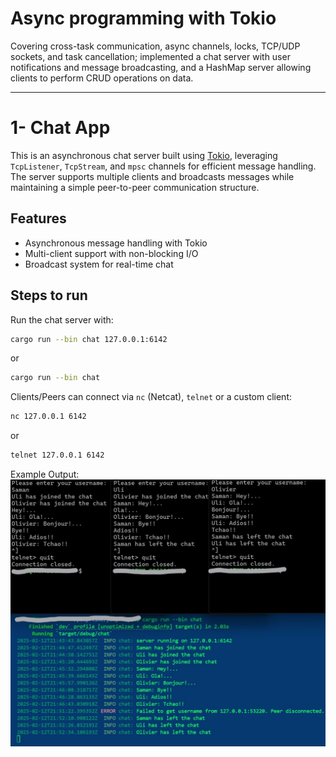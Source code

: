 
# Async programming with Tokio
Covering cross-task communication, async channels, locks, TCP/UDP sockets, and task cancellation; implemented a chat server with user notifications and message broadcasting, and a HashMap server allowing clients to perform CRUD operations on data.

-------------
# 1- Chat App  

This is an asynchronous chat server built using [Tokio](https://tokio.rs/), leveraging `TcpListener`, `TcpStream`, and `mpsc` channels for efficient message handling. The server supports multiple clients and broadcasts messages while maintaining a simple peer-to-peer communication structure.  

## Features  
- Asynchronous message handling with Tokio  
- Multi-client support with non-blocking I/O  
- Broadcast system for real-time chat  

## Steps to run  
Run the chat server with:  
```sh
cargo run --bin chat 127.0.0.1:6142
```  
or  
```sh
cargo run --bin chat
```  
Clients/Peers can connect via `nc` (Netcat), `telnet` or a custom client:  
```sh
nc 127.0.0.1 6142
```  
or  
```sh
telnet 127.0.0.1 6142
```  

Example Output:  
![chat-terminal](https://github.com/playtime-1967/play-async/blob/master/raw/chat-terminal.jpg) 
